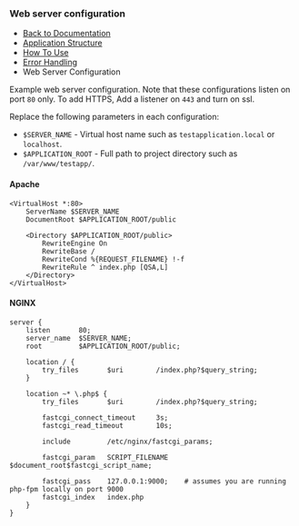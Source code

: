 ### Web server configuration

- [Back to Documentation](README.md)
- [Application Structure](APPLICATION_STRUCTURE.md)
- [How To Use](USAGE.md)
- [Error Handling](ERRORS.md)
- Web Server Configuration

Example web server configuration. Note that these configurations listen on port `80` only. To add HTTPS, Add a listener
on `443` and turn on ssl.

Replace the following parameters in each configuration:
- `$SERVER_NAME` - Virtual host name such as `testapplication.local` or `localhost`.
- `$APPLICATION_ROOT` - Full path to project directory such as `/var/www/testapp/`.

#### Apache

```
<VirtualHost *:80>
    ServerName $SERVER_NAME
    DocumentRoot $APPLICATION_ROOT/public

    <Directory $APPLICATION_ROOT/public>
        RewriteEngine On
        RewriteBase /
        RewriteCond %{REQUEST_FILENAME} !-f
        RewriteRule ^ index.php [QSA,L]
    </Directory>
</VirtualHost>
```

#### NGINX

```
server {
    listen       80;
    server_name  $SERVER_NAME;
    root         $APPLICATION_ROOT/public;

    location / {
        try_files       $uri        /index.php?$query_string;
    }

    location ~* \.php$ {
        try_files       $uri        /index.php?$query_string;

        fastcgi_connect_timeout     3s;
        fastcgi_read_timeout        10s;

        include         /etc/nginx/fastcgi_params;

        fastcgi_param   SCRIPT_FILENAME     $document_root$fastcgi_script_name;

        fastcgi_pass    127.0.0.1:9000;    # assumes you are running php-fpm locally on port 9000
        fastcgi_index   index.php
    }
}
```
